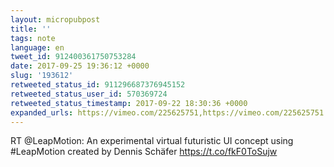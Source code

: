 ```yaml
---
layout: micropubpost
title: ''
tags: note
language: en
tweet_id: 912400361750753284
date: 2017-09-25 19:36:12 +0000
slug: '193612'
retweeted_status_id: 911296687376945152
retweeted_status_user_id: 570369724
retweeted_status_timestamp: 2017-09-22 18:30:36 +0000
expanded_urls: https://vimeo.com/225625751,https://vimeo.com/225625751
---
```

RT @LeapMotion: An experimental virtual futuristic UI concept using #LeapMotion created by Dennis Schäfer https://t.co/fkF0ToSujw
